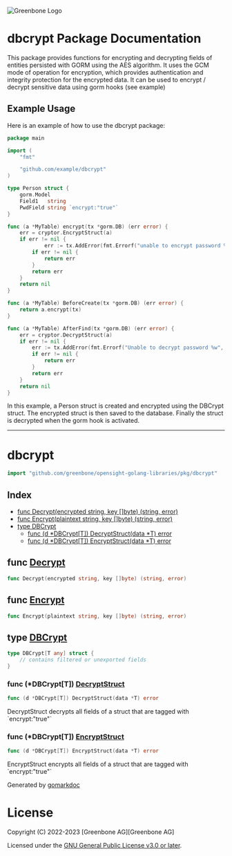![Greenbone Logo](https://www.greenbone.net/wp-content/uploads/gb_new-logo_horizontal_rgb_small.png)

# dbcrypt Package Documentation

This package provides functions for encrypting and decrypting fields of entities persisted with GORM
using the AES algorithm. It uses the GCM mode of operation for encryption, which provides authentication and integrity 
protection for the encrypted data.
It can be used to encrypt / decrypt sensitive data using gorm hooks (see example)

## Example Usage

Here is an example of how to use the dbcrypt package:

```go
package main

import (
	"fmt"

	"github.com/example/dbcrypt"
)

type Person struct {
	gorm.Model
	Field1   string
	PwdField string `encrypt:"true"`
}

func (a *MyTable) encrypt(tx *gorm.DB) (err error) {
	err = cryptor.EncryptStruct(a)
	if err != nil {
        	err := tx.AddError(fmt.Errorf("unable to encrypt password %w", err))
		if err != nil {
			return err
		}
		return err
	}
	return nil
}

func (a *MyTable) BeforeCreate(tx *gorm.DB) (err error) {
	return a.encrypt(tx)
}

func (a *MyTable) AfterFind(tx *gorm.DB) (err error) {
	err = cryptor.DecryptStruct(a)
	if err != nil {
		err := tx.AddError(fmt.Errorf("Unable to decrypt password %w", err))
		if err != nil {
			return err
		}
		return err
	}
	return nil
}

```

In this example, a Person struct is created and encrypted using the DBCrypt struct. The encrypted struct is then saved to the database. Finally the struct is decrypted when the gorm hook is 
activated.

---

<!-- gomarkdoc:embed:start -->

<!-- Code generated by gomarkdoc. DO NOT EDIT -->

# dbcrypt

```go
import "github.com/greenbone/opensight-golang-libraries/pkg/dbcrypt"
```

## Index

- [func Decrypt\(encrypted string, key \[\]byte\) \(string, error\)](<#Decrypt>)
- [func Encrypt\(plaintext string, key \[\]byte\) \(string, error\)](<#Encrypt>)
- [type DBCrypt](<#DBCrypt>)
  - [func \(d \*DBCrypt\[T\]\) DecryptStruct\(data \*T\) error](<#DBCrypt[T].DecryptStruct>)
  - [func \(d \*DBCrypt\[T\]\) EncryptStruct\(data \*T\) error](<#DBCrypt[T].EncryptStruct>)


<a name="Decrypt"></a>
## func [Decrypt](<https://github.com/greenbone/opensight-golang-libraries/blob/main/pkg/dbcrypt/dbcrypt.go#L105>)

```go
func Decrypt(encrypted string, key []byte) (string, error)
```



<a name="Encrypt"></a>
## func [Encrypt](<https://github.com/greenbone/opensight-golang-libraries/blob/main/pkg/dbcrypt/dbcrypt.go#L83>)

```go
func Encrypt(plaintext string, key []byte) (string, error)
```



<a name="DBCrypt"></a>
## type [DBCrypt](<https://github.com/greenbone/opensight-golang-libraries/blob/main/pkg/dbcrypt/dbcrypt.go#L24-L26>)



```go
type DBCrypt[T any] struct {
    // contains filtered or unexported fields
}
```

<a name="DBCrypt[T].DecryptStruct"></a>
### func \(\*DBCrypt\[T\]\) [DecryptStruct](<https://github.com/greenbone/opensight-golang-libraries/blob/main/pkg/dbcrypt/dbcrypt.go#L65>)

```go
func (d *DBCrypt[T]) DecryptStruct(data *T) error
```

DecryptStruct decrypts all fields of a struct that are tagged with \`encrypt:"true"\`

<a name="DBCrypt[T].EncryptStruct"></a>
### func \(\*DBCrypt\[T\]\) [EncryptStruct](<https://github.com/greenbone/opensight-golang-libraries/blob/main/pkg/dbcrypt/dbcrypt.go#L41>)

```go
func (d *DBCrypt[T]) EncryptStruct(data *T) error
```

EncryptStruct encrypts all fields of a struct that are tagged with \`encrypt:"true"\`

Generated by [gomarkdoc](<https://github.com/princjef/gomarkdoc>)


<!-- gomarkdoc:embed:end -->

# License

Copyright (C) 2022-2023 [Greenbone AG][Greenbone AG]

Licensed under the [GNU General Public License v3.0 or later](../../LICENSE).